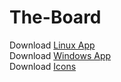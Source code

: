 # The-Board

Download [Linux App](https://drive.google.com/file/d/14s73ng-wv91YnOrbsbnywFtLaX01ARnY/view?usp=sharing)  
Download [Windows App](https://drive.google.com/file/d/1VgexfDWOHc2BDf3uxdt13cc0JMrZrE1N/view?usp=sharing)  
Download [Icons](https://drive.google.com/file/d/1Vui8KeY_LryApi_LRfO018XN7e3eVKQC/view?usp=sharing)
